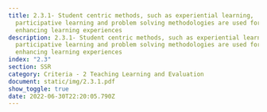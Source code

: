 ```yaml
---
title: 2.3.1- Student centric methods, such as experiential learning,
  participative learning and problem solving methodologies are used for
  enhancing learning experiences
description: 2.3.1- Student centric methods, such as experiential learning,
  participative learning and problem solving methodologies are used for
  enhancing learning experiences
index: "2.3"
section: SSR
category: Criteria - 2 Teaching Learning and Evaluation
document: static/img/2.3.1.pdf
show_toggle: true
date: 2022-06-30T22:20:05.790Z
---
```

